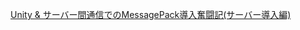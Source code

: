 
[Unity & サーバー間通信でのMessagePack導入奮闘記(サーバー導入編)](https://blog.applibot.co.jp/2015/12/15/messagepack-server/)